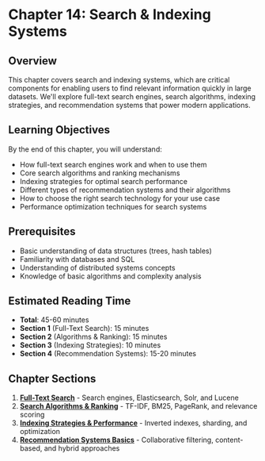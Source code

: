 # Chapter 14: Search & Indexing Systems

## Overview

This chapter covers search and indexing systems, which are critical components for enabling users to find relevant information quickly in large datasets. We'll explore full-text search engines, search algorithms, indexing strategies, and recommendation systems that power modern applications.

## Learning Objectives

By the end of this chapter, you will understand:

- How full-text search engines work and when to use them
- Core search algorithms and ranking mechanisms
- Indexing strategies for optimal search performance
- Different types of recommendation systems and their algorithms
- How to choose the right search technology for your use case
- Performance optimization techniques for search systems

## Prerequisites

- Basic understanding of data structures (trees, hash tables)
- Familiarity with databases and SQL
- Understanding of distributed systems concepts
- Knowledge of basic algorithms and complexity analysis

## Estimated Reading Time

- **Total**: 45-60 minutes
- **Section 1** (Full-Text Search): 15 minutes
- **Section 2** (Algorithms & Ranking): 15 minutes  
- **Section 3** (Indexing Strategies): 10 minutes
- **Section 4** (Recommendation Systems): 15-20 minutes

## Chapter Sections

1. **[Full-Text Search](01-full-text-search.md)** - Search engines, Elasticsearch, Solr, and Lucene
2. **[Search Algorithms & Ranking](02-algorithms-ranking.md)** - TF-IDF, BM25, PageRank, and relevance scoring
3. **[Indexing Strategies & Performance](03-indexing.md)** - Inverted indexes, sharding, and optimization
4. **[Recommendation Systems Basics](04-recommendations.md)** - Collaborative filtering, content-based, and hybrid approaches
